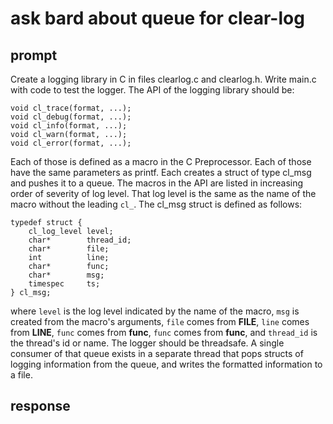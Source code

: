 # ask bard about queue for clear-log

## prompt

Create a logging library in C in files clearlog.c and clearlog.h.
Write main.c with code to test the logger.
The API of the logging library should be:
```
void cl_trace(format, ...);
void cl_debug(format, ...);
void cl_info(format, ...);
void cl_warn(format, ...);
void cl_error(format, ...);
```
Each of those is defined as a macro in the C Preprocessor.
Each of those have the same parameters as printf.
Each creates a struct of type cl_msg and pushes it to a queue.
The macros in the API are listed in increasing order of severity of log level.
That log level is the same as the name of the macro without the leading `cl_`.
The cl_msg struct is defined as follows:
```
typedef struct {
    cl_log_level level;
    char*        thread_id;
    char*        file;
    int          line;
    char*        func;
    char*        msg;
    timespec     ts;
} cl_msg;
```
where `level` is the log level indicated by the name of the macro,
`msg` is created from the macro's arguments,
`file` comes from __FILE__,
`line` comes from __LINE__,
`func` comes from __func__,
`func` comes from __func__,
and `thread_id` is the thread's id or name.
The logger should be threadsafe.
A single consumer of that queue exists in a separate thread that pops structs of logging information from the queue, and writes the formatted information to a file.



## response



